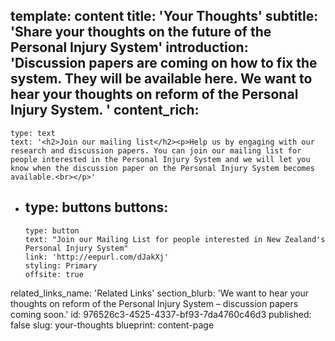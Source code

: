 template: content
title: 'Your Thoughts'
subtitle: 'Share your thoughts on the future of the Personal Injury System'
introduction: 'Discussion papers are coming on how to fix the system. They will be available here. We want to hear your thoughts on reform of the Personal Injury System. '
content_rich:
  -
    type: text
    text: '<h2>Join our mailing list</h2><p>Help us by engaging with our research and discussion papers. You can join our mailing list for people interested in the Personal Injury System and we will let you know when the discussion paper on the Personal Injury System becomes available.<br></p>'
  -
    type: buttons
    buttons:
      -
        type: button
        text: "Join our Mailing List for people interested in New Zealand's Personal Injury System"
        link: 'http://eepurl.com/dJakXj'
        styling: Primary
        offsite: true
related_links_name: 'Related Links'
section_blurb: 'We want to hear your thoughts on reform of the Personal Injury System – discussion papers coming soon.'
id: 976526c3-4525-4337-bf93-7da4760c46d3
published: false
slug: your-thoughts
blueprint: content-page
